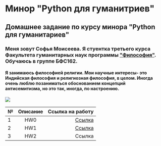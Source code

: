 # Минор "Python для гуманитриев"
## Домашнее задание по курсу минора "Python для гуманитариев"
### Меня зовут Софья Моисеева. Я стуентка третьего курса Факультета гуманитарных наук программы ["Философия"](https://www.hse.ru/ba/phil/ "жми"). Обучаюсь в группе БФС162. 
#### Я занимаюсь философией религии. Мои научные интересы- это Индийская философия и религиозная философия, в целом. Иногда очень люблю позаниматься обоснованием концепций антисемитизма, но это так, иногда, по настроению.
![](https://cs5.pikabu.ru/images/big_size_comm/2015-08_6/1440690963117051030.jpg)

|№|Описание|Ссылка на работу|
---|:---:|---:
|1|HW0|[Ссылка](https://github.com/soniamois/python-dh-hw/blob/master/README.md)|
|2|HW1|[Ссылка](https://github.com/soniamois/python-dh-hw/blob/master/HW1.ipynb)|
|3|HW2|Ссылка|

